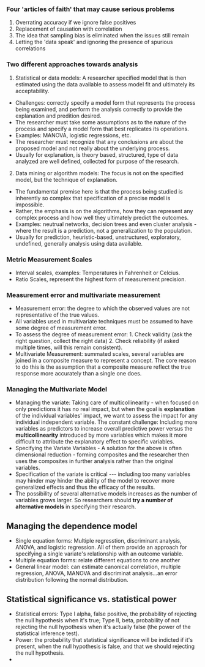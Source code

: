 ### Four 'articles of faith' that may cause serious problems
1. Overrating accuracy if we ignore false positives
2. Replacement of causation with correlation
3. The idea that sampling bias is eliminated when the issues still remain
4. Letting the 'data speak' and ignoring the presence of spurious correlations

### Two different approaches towards analysis
1. Statistical or data models: A researcher specified model that is then estimated using the data available to assess model fit and ultimately its acceptability.
- Challenges: correctly specify a model form that represents the process being examined, and perform the analysis correctly to provide the explanation and predition desired.
- The researcher must take some assumptions as to the nature of the process and specify a model form that best replicates its operations.
- Examples: MANOVA, logistic regressions, etc.
- The researcher must recognize that any conclusions are about the proposed model and not really about the underlying process.
- Usually for explanation, is theory based, structured, type of data analyzed are well defined, collected for purpose of the research.

2. Data mining or algorithm models: The focus is not on the specified model, but the technique of explanation.
- The fundamental premise here is that the process being studied is inherently so complex that specification of a precise model is impossible.
- Rather, the emphasis is on the algorithms, how they can represent any complex process and how well they ultimately predict the outcomes.
- Examples: neutrual networks, decision trees and even cluster analysis - where the result is a prediction, not a generalization to the population.
- Usually for prediction, heuristic-based, unstructured, exploratory, undefined, generally analysis using data available.

### Metric Measurement Scales
- Interval scales, examples: Temperatures in Fahrenheit or Celcius.
- Ratio Scales, represent the highest form of measurement precision.

### Measurement error and multivariate measurement
- Measurement error: the degree to which the observed values are not representative of the true values.
- All variables used in multivariate techniques must be assumed to have some degree of measurement error.
- To assess the degree of measurement error: 1. Check validity (ask the right question, collect the right data) 2. Check reliability (if asked multiple times, will this remain consistent).
- Multivariate Measurement: summated scales, several variables are joined in a composite measure to represent a concept. The core reason to do this is the assumption that a composite measure reflect the true response more accurately than a single one does.

### Managing the Multivariate Model
- Managing the variate: Taking care of multicollinearity - when focused on only predictions it has no real impact, but when the goal is **explanation** of the individual variables' impact, we want to assess the impact for any individual independent variable. The constant challenge: Including more variables as predictors to increase overall predictive power versus the **multicollinearity** introduced by more variables which makes it more difficult to attribute the explanatory effect to specific variables.
- Specifying the Variate Variables - A solution for the above is often dimensional reduction - forming composites and the researcher then uses the composites in further analysis rather than the original variables.
- Specification of the variate is critical  --- including too many variables may hinder may hinder the ability of the model to recover more generalized effects and thus the efficacy of the results.
- The possibility of several alternative models increases as the number of variables grows larger. So researchers should **try a number of alternative models** in specifying their research.
  

## Managing the dependence model
- Single equation forms: Multiple regresstion, discriminant analysis, ANOVA, and logistic regression. All of them provide an approach for specifying a single variate's relationship with an outcome variable.
- Multiple equation forms: relate different equations to one another
- General linear model: can estimate canonical correlation, multiple regression, ANOVA, MANOVA and discriminat analysis...an error distribution following the normal distribution.


## Statistical significance vs. statistical power
- Statistical errors: Type I alpha, false positive, the probability of rejecting the null hypothesis when it's true; Type II, beta, probability of not rejecting the null hypothesis when it's actually false (the power of the statistical inference test).
- Power: the probability that statistical significance will be indicted if it's present, when the null hypothesis is false, and that we should rejecting the null hypothesis.
- 



